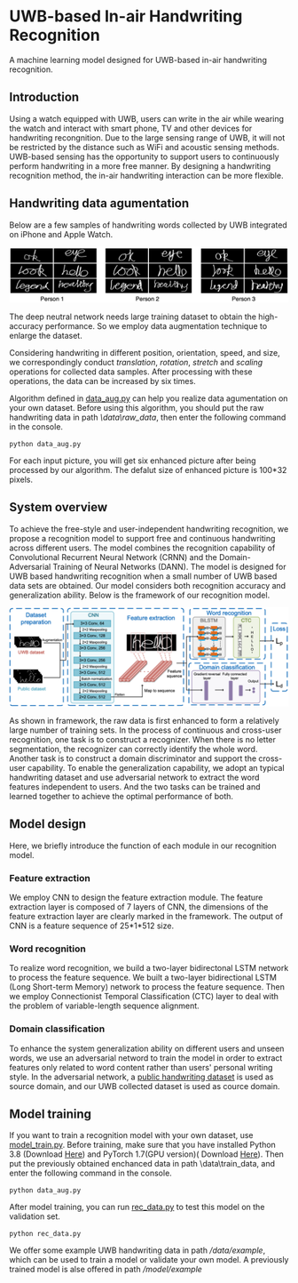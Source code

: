 # UWB-based In-air Handwriting Recognition

A machine learning model designed for UWB-based in-air handwriting recognition.

## Introduction

Using a watch equipped with UWB, users can write in the air while wearing the watch and interact with smart phone, TV and other devices for handwriting recongnition. Due to the large sensing range of UWB, it will not be restricted by the distance such as WiFi and acoustic sensing methods.  UWB-based sensing has the opportunity to support users to continuously perform handwriting in a more free manner. By designing a handwriting recognition method, the in-air handwriting interaction can be more flexible.

## Handwriting data agumentation

Below are a few samples of handwriting words collected by UWB integrated on iPhone and Apple Watch.

**![HandwritingResults](/doc/Handwriting-results.png)**

The deep neutral network needs large training dataset to obtain the high-accuracy performance. So we employ data augmentation technique to enlarge the dataset. 

Considering handwriting in different position, orientation, speed, and size, we correspondingly conduct *translation*, *rotation*, *stretch* and *scaling* operations for collected data samples. After processing with these operations, the data can be increased by six times.

Algorithm defined in [data_aug.py](/data_aug.py) can help you realize data agumentation on your own dataset. Before using this algorithm, you should put the raw handwriting data in path *\data\raw_data*, then enter the following command in the console.

```
python data_aug.py
```

For each input picture, you will get six enhanced picture after being processed by our algorithm. The defalut size of enhanced picture is 100\*32 pixels. 

## System overview

To achieve the free-style and user-independent handwriting recognition, we propose a recognition model to support free and continuous handwriting across different users. The model combines the recognition capability of Convolutional Recurrent Neural Network (CRNN) and the Domain-Adversarial Training of Neural Networks (DANN). The model is designed for UWB based handwriting recognition when a small number of UWB based data sets are obtained. Our model considers both recognition accuracy and generalization ability. Below is the framework of our recognition model.

**![Framework](/doc/Framework.png)**

As shown in framework, the raw data is first enhanced to form a relatively large number of training sets. In the process of continuous and cross-user recognition, one task is to construct a recognizer. When there is no letter segmentation, the recognizer can correctly identify the whole word. Another task is to construct a domain discriminator and support the cross-user capability. To enable the generalization capability, we adopt an typical handwriting dataset and use adversarial network to extract the word features independent to users. And the two tasks can be trained and learned together to achieve the optimal performance of both.

## Model design

Here, we briefly introduce the function of each module in our recognition model.

### Feature extraction

We employ CNN to design the feature extraction module. The feature extraction layer is composed of 7 layers of CNN, the dimensions of the feature extraction layer are clearly marked in the framework. The output of CNN is a  feature sequence of 25\*1\*512 size.

### Word recognition

To realize word recognition, we build a two-layer bidirectonal LSTM network to process the feature sequence. We built a two-layer bidirectional LSTM (Long Short-term Memory) network to process the feature sequence. Then we employ Connectionist Temporal Classification (CTC) layer to deal with the problem of variable-length sequence alignment.

### Domain classification

To enhance the system generalization ability on different users and unseen words, we use an adversarial netword to train the model in order to extract features only related to word content rather than users' personal writing style. In the adversarial network, a [public handwriting dataset](https://github.com/sjvasquez/handwriting-synthesis) is used as source domain, and our UWB collected dataset is used as cource domain.

## Model training

If you want to train a recognition model with your own dataset, use [model_train.py](model_train.py). Before training, make sure that you have installed Python 3.8 (Download [Here](https://www.python.org/)) and PyTorch 1.7(GPU version)( Download [Here](https://pytorch.org/)). Then put the previously obtained enchanced data in path \data\train_data, and enter the following command in the console.

```
python data_aug.py
```

After model training, you can run [rec_data.py](/rec_data.py) to test this model on the validation set.

```
python rec_data.py
```

We offer some example UWB handwriting data in path */data/example*, which can be used to train a model or validate your own model. A previously trained model is alse offered in path */model/example*
